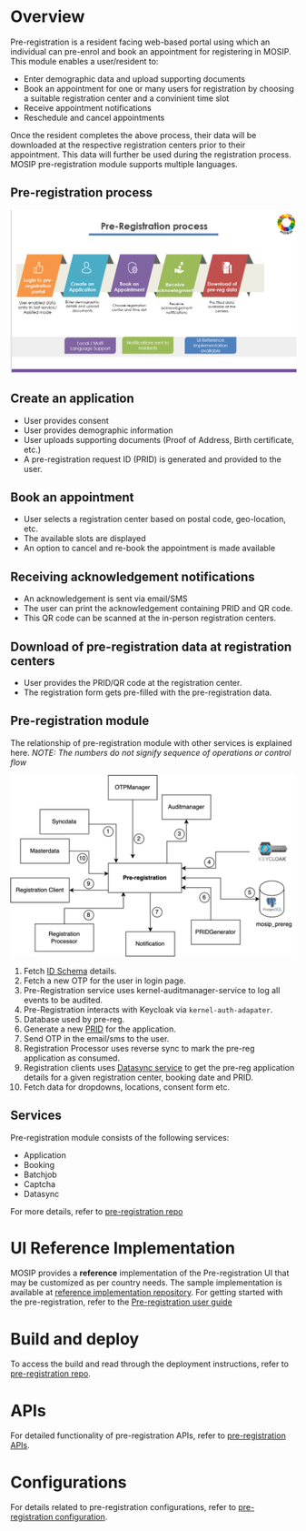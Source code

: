 # Overview

Pre-registration is a resident facing web-based portal using which an individual can pre-enrol and book an appointment for registering in MOSIP. 
This module enables a user/resident to:
* Enter demographic data and upload supporting documents
* Book an appointment for one or many users for registration by choosing a suitable registration center and a convinient time slot
* Receive appointment notifications
* Reschedule and cancel appointments

Once the resident completes the above process, their data will be downloaded at the respective registration centers prior to their appointment. This data will further be used during the registration process. MOSIP pre-registration module supports multiple languages. 

## Pre-registration process

![](_images/pre-reg-process.png)

## Create an application
* User provides consent
* User provides demographic information
* User uploads supporting documents (Proof of Address, Birth certificate, etc.)
* A pre-registration request ID (PRID) is generated and provided to the user.

## Book an appointment
* User selects a registration center based on postal code, geo-location, etc.
* The available slots are displayed
* An option to cancel and re-book the appointment is made available

## Receiving acknowledgement notifications
* An acknowledgement is sent via email/SMS 
* The user can print the acknowledgement containing PRID and QR code. 
* This QR code can be scanned at the in-person registration centers.

## Download of pre-registration data at registration centers
* User provides the PRID/QR code at the registration center.
* The registration form gets pre-filled with the pre-registration data.


## Pre-registration module

The relationship of pre-registration module  with other services is explained here.  _NOTE: The numbers do not signify sequence of operations or control flow_

![](_images/pre-reg-entity.png)

1. Fetch [ID Schema](id-schema) details.
2. Fetch a new OTP for the user in login page.
3. Pre-Registration service uses kernel-auditmanager-service to log all events to be audited.
4. Pre-Registration interacts with Keycloak via `kernel-auth-adapater`.
5. Database used by pre-reg.
6. Generate a new [PRID]() for the application.
7. Send OTP in the email/sms to the user.
8. Registration Processor uses reverse sync to mark the pre-reg application as consumed.
9. Registration clients uses [Datasync service](https://github.com/mosip/pre-registration/tree/1.2.0-rc2/pre-registration/pre-registration-datasync-service) to get the pre-reg application details for a given registration center, booking date and PRID.
10. Fetch data for dropdowns, locations, consent form etc.

## Services

Pre-registration module consists of the following services:
* Application 
* Booking
* Batchjob
* Captcha
* Datasync

For more details, refer to [pre-registration repo](https://github.com/pjoshi751/pre-registration/tree/develop)

# UI Reference Implementation
MOSIP provides a **reference** implementation of the Pre-registration UI that may be customized as per country needs. The sample implementation is available at [reference implementation repository](https://github.com/mosip/mosip-ref-impl).
For getting started with the pre-registration, refer to the [Pre-registration user guide](pre-registration-user-guide.md) 

# Build and deploy
To access the build and read through the deployment instructions, refer to [pre-registration repo](https://github.com/pjoshi751/pre-registration/tree/develop).

# APIs
For detailed functionality of pre-registration APIs, refer to [pre-registration APIs](../../../api-reference/Pre-Registration-APIs.md).

# Configurations
For details related to pre-registration configurations, refer to [pre-registration configuration](https://github.com/pjoshi751/pre-registration/blob/develop/docs/configuration.md).
